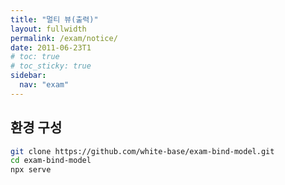 ```yaml
---
title: "멀티 뷰(출력)"
layout: fullwidth
permalink: /exam/notice/
date: 2011-06-23T1
# toc: true
# toc_sticky: true
sidebar:
  nav: "exam"
---
```



## 환경 구성

```bash
git clone https://github.com/white-base/exam-bind-model.git
cd exam-bind-model
npx serve
```



